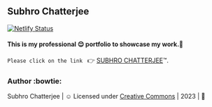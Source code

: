 ## Subhro Chatterjee

[![Netlify Status](https://api.netlify.com/api/v1/badges/60b25308-2f9c-4f6e-8f04-f38d436e21a3/deploy-status)](https://app.netlify.com/sites/subhrochatterjee/deploys?branch=main)

#### This is my professional :relieved: portfolio to showcase my work.:man:

`Please click on the link ` :point_right: [SUBHRO CHATTERJEE](https://subhrochatterjee.netlify.app/):tm:.

### Author :bowtie:
Subhro Chatterjee | :relaxed: Licensed under [Creative Commons](https://creativecommons.org/licenses/by-sa/4.0/) | 2023 | :pray:
